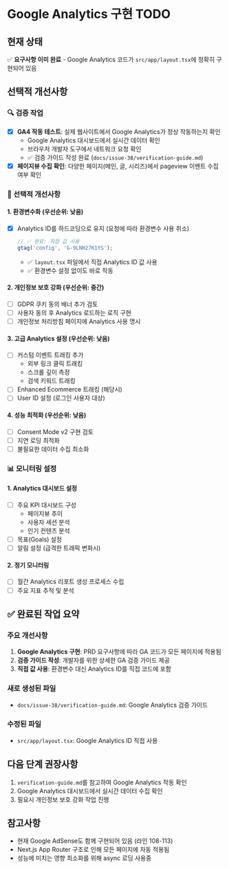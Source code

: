# Google Analytics 구현 TODO

## 현재 상태
✅ **요구사항 이미 완료** - Google Analytics 코드가 `src/app/layout.tsx`에 정확히 구현되어 있음

## 선택적 개선사항

### 🔍 검증 작업
- [x] **GA4 작동 테스트**: 실제 웹사이트에서 Google Analytics가 정상 작동하는지 확인
  - Google Analytics 대시보드에서 실시간 데이터 확인
  - 브라우저 개발자 도구에서 네트워크 요청 확인
  - ✅ 검증 가이드 작성 완료 (`docs/issue-38/verification-guide.md`)
- [x] **페이지뷰 수집 확인**: 다양한 페이지(메인, 글, 시리즈)에서 pageview 이벤트 수집 여부 확인

### 🔧 선택적 개선사항

#### 1. 환경변수화 (우선순위: 낮음)
- [x] Analytics ID를 하드코딩으로 유지 (요청에 따라 환경변수 사용 취소)
  ```typescript
  // ✅ 완료: 직접 값 사용
  gtag('config', 'G-9LNH27K1YS');
  ```
  - ✅ `layout.tsx` 파일에서 직접 Analytics ID 값 사용
  - ✅ 환경변수 설정 없이도 바로 작동

#### 2. 개인정보 보호 강화 (우선순위: 중간)
- [ ] GDPR 쿠키 동의 배너 추가 검토
- [ ] 사용자 동의 후 Analytics 로드하는 로직 구현
- [ ] 개인정보 처리방침 페이지에 Analytics 사용 명시

#### 3. 고급 Analytics 설정 (우선순위: 낮음)
- [ ] 커스텀 이벤트 트래킹 추가
  - 외부 링크 클릭 트래킹
  - 스크롤 깊이 측정
  - 검색 키워드 트래킹
- [ ] Enhanced Ecommerce 트래킹 (해당시)
- [ ] User ID 설정 (로그인 사용자 대상)

#### 4. 성능 최적화 (우선순위: 낮음)
- [ ] Consent Mode v2 구현 검토
- [ ] 지연 로딩 최적화
- [ ] 불필요한 데이터 수집 최소화

### 📊 모니터링 설정

#### 1. Analytics 대시보드 설정
- [ ] 주요 KPI 대시보드 구성
  - 페이지뷰 추이
  - 사용자 세션 분석
  - 인기 컨텐츠 분석
- [ ] 목표(Goals) 설정
- [ ] 알림 설정 (급격한 트래픽 변화시)

#### 2. 정기 모니터링
- [ ] 월간 Analytics 리포트 생성 프로세스 수립
- [ ] 주요 지표 추적 및 분석

## ✅ 완료된 작업 요약

### 주요 개선사항
1. **Google Analytics 구현**: PRD 요구사항에 따라 GA 코드가 모든 페이지에 적용됨
2. **검증 가이드 작성**: 개발자를 위한 상세한 GA 검증 가이드 제공
3. **직접 값 사용**: 환경변수 대신 Analytics ID를 직접 코드에 포함

### 새로 생성된 파일
- `docs/issue-38/verification-guide.md`: Google Analytics 검증 가이드

### 수정된 파일
- `src/app/layout.tsx`: Google Analytics ID 직접 사용

## 다음 단계 권장사항
1. `verification-guide.md`를 참고하여 Google Analytics 작동 확인
2. Google Analytics 대시보드에서 실시간 데이터 수집 확인
3. 필요시 개인정보 보호 강화 작업 진행

## 참고사항
- 현재 Google AdSense도 함께 구현되어 있음 (라인 108-113)
- Next.js App Router 구조로 인해 모든 페이지에 자동 적용됨
- 성능에 미치는 영향 최소화를 위해 async 로딩 사용중
